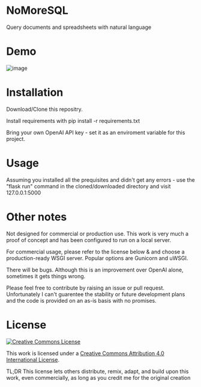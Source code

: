 # NoMoreSQL
Query documents and spreadsheets with natural language
# Demo
![image](https://user-images.githubusercontent.com/40268197/230076417-bb52cc98-4575-487a-bdea-c8f20685aeb8.png)
# Installation
Download/Clone this repositry.

Install requirements with pip install -r requirements.txt

Bring your own OpenAI API key - set it as an enviroment variable for this project.

# Usage

Assuming you installed all the prequisites and didn't get any errors - use the "flask run" command in the cloned/downloaded directory and visit 127.0.0.1:5000

# Other notes

Not designed for commercial or production use. This work is very much a proof of concept and has been configured to run on a local server. 

For commercial usage, please refer to the license below & and choose a production-ready WSGI server. Popular options are Gunicorn and uWSGI.

There will be bugs. Although this is an improvement over OpenAI alone, sometimes it gets things wrong. 

Please feel free to contribute by raising an issue or pull request. Unfortunately I can't guarentee the stability or future development plans and the code is provided on an as-is basis with no promises.

# License

[![Creative Commons License](https://i.creativecommons.org/l/by/4.0/88x31.png)](http://creativecommons.org/licenses/by/4.0/)

This work is licensed under a [Creative Commons Attribution 4.0 International License](http://creativecommons.org/licenses/by/4.0/).

TL;DR This license lets others distribute, remix, adapt, and build upon this work, even commercially, as long as you credit me for the original creation
